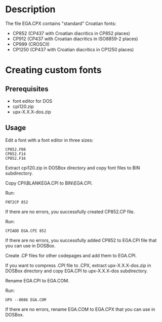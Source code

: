 # Description
The file EGA.CPX contains "standard" Croatian fonts:
- CP852 (CP437 with Croatian diacritics in CP852 places)
- CP912 (CP437 with Croatian diacritics in ISO8859-2 places)
- CP999 (CROSCII)
- CP1250 (CP437 with Croatian diacritics in CP1250 places)

# Creating custom fonts
## Prerequisites
- font editor for DOS
- cpi120.zip
- upx-X.X.X-dos.zip

## Usage
Edit a font with a font editor in three sizes:
```
CP852.F08
CP852.F14
CP852.F16
```
Extract cpi120.zip in DOSBox directory and copy font files to BIN subdirectory.

Copy CPI\BLANKEGA.CPI to BIN\EGA.CPI.

Run:
```
FNT2CP 852
```
If there are no errors, you successfully created CP852.CP file.

Run:
```
CPIADD EGA.CPI 852
```
If there are no errors, you successfully added CP852 to EGA.CPI file that you can use in DOSBox.

Create .CP files for other codepages and add them to EGA.CPI.

If you want to compress .CPI file to .CPX, extract upx-X.X.X-dos.zip in DOSBox directory and copy EGA.CPI to upx-X.X.X-dos subdirectory.

Rename EGA.CPI to EGA.COM.

Run:
```
UPX --8086 EGA.COM
```
If there are no errors, rename EGA.COM to EGA.CPX that you can use in DOSBox.
